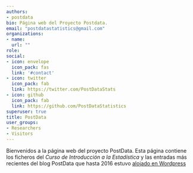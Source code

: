 ```yaml
---
authors:
- postdata
bio: Página web del Proyecto Postdata.
email: "postdatastatistics@gmail.com"
organizations:
- name: 
  url: ""
role: 
social:
- icon: envelope
  icon_pack: fas
  link: '#contact'
- icon: twitter
  icon_pack: fab
  link: https://twitter.com/PostDataStats
- icon: github
  icon_pack: fab
  link: https://github.com/PostDataStatistics
superuser: true
title: PostData
user_groups:
- Researchers
- Visitors
---
```


Bienvenidos a la página web del proyecto PostData. Esta página contiene los ficheros del *Curso de Introducción a la Estadística* y las entradas más recientes del blog PostData que hasta 2016 estuvo [alojado en Wordpress](https://fernandosansegundo.wordpress.com/)
